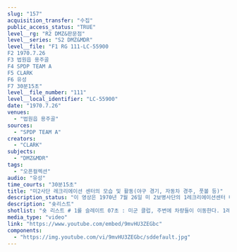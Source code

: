 ```yaml
---
slug: "157"
acquisition_transfer: "수집"
public_access_status: "TRUE"
level__rg: "R2 DMZ&판문점"
level__series: "S2 DMZ&MDR"
level__file: "F1 RG 111-LC-55900
F2 1970.7.26
F3 법원읍 용주골
F4 SPDP TEAM A
F5 CLARK
F6 유성 
F7 30분15초"
level__file_number: "111"
level__local_identifier: "LC-55900"
date: "1970.7.26"
venues: 
  - "법원읍 용주골"
sources: 
  - "SPDP TEAM A"
creators: 
  - "CLARK"
subjects: 
  - "DMZ&MDR"
tags: 
  - "오픈컬렉션"
audio: "유성"
time_courts: "30분15초"
title: "미2사단 레크리에이션 센터의 모습 및 활동(야구 경기, 자동차 경주, 풋볼 등)"
description_status: "이 영상은 1970년 7월 26일 미 2보병사단의 1레크리에이션센터 내부와 외부 모습이다. 이곳은 1955년부터 1971년까지 법원읍 법원리 용주골에 24보병사단과 1기병사단 7연대, 2보병사단 등이 이용했다. 주로 병사들이 휴일에 와서 각종 게임이나 기타 여가활동을 할 수 있었다. 이 영상을 촬영한 부대는 미육군성 특별사진과(department of the army special photographic office, SPDP)이며 같은 4과의 웨이드(Wade)가 담당했다. 이 사진과는 1962년에 미국 본토, 파나마, 태평양 등 3개 구역으로 나눠 조직되었고 국방부, 합동참모부, 미 의회 등에 영상을 제공하기도 했다. 특히 이 부대는 대통령 존 케네디(JFK)의 명령에 따라 무한한 권한을 지녔고 베트남 전쟁을 계기로 확장되었다. "
description: "숏리스트"
shotlist: "숏 리스트 # 1롤 슬레이트 07초 : 미군 클럽, 주변에 차량들이 이동한다. 1레크리에이션센터 앞의 도시 풍경. 기 지 정문. 정문을 통과해 기지 안으로 들어간다. (5분33초) 2사단 박물관 정문 # 4롤 슬레이트 16분41초 : 운동장에서 자동차 경주하는 모습. (22분09초) 기지 철조망 밖에서 자동차 경주를 구경하는 한국 아이들. "
media_type: "video"
link: "https://www.youtube.com/embed/9mvHU3ZEGbc"
components: 
  - "https://img.youtube.com/vi/9mvHU3ZEGbc/sddefault.jpg"
---
```

